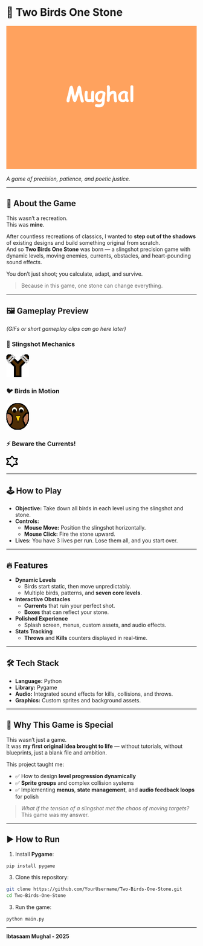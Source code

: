 # 🎯 Two Birds One Stone

![Splash Screen](data/images/splash_screen.png)

*A game of precision, patience, and poetic justice.*

---

## 🌟 About the Game
This wasn’t a recreation.  
This was **mine**.

After countless recreations of classics, I wanted to **step out of the shadows** of existing designs and build something original from scratch.  
And so **Two Birds One Stone** was born — a slingshot precision game with dynamic levels, moving enemies, currents, obstacles, and heart-pounding sound effects.  

You don’t just shoot; you calculate, adapt, and survive.  

> Because in this game, one stone can change everything.

---

## 🖼️ Gameplay Preview
*(GIFs or short gameplay clips can go here later)*

### 🎯 Slingshot Mechanics  
![Slingshot](data/images/sling_shot.png)

### 🐦 Birds in Motion  
![Bird](data/images/bird.png)

### ⚡ Beware the Currents!  
![Current](data/images/current.png)

---

## 🕹️ How to Play
- **Objective:** Take down all birds in each level using the slingshot and stone.
- **Controls:**
  - **Mouse Move:** Position the slingshot horizontally.
  - **Mouse Click:** Fire the stone upward.
- **Lives:** You have 3 lives per run. Lose them all, and you start over.

---

## 🔥 Features
- **Dynamic Levels**
  - Birds start static, then move unpredictably.
  - Multiple birds, patterns, and **seven core levels**.
- **Interactive Obstacles**
  - **Currents** that ruin your perfect shot.
  - **Boxes** that can reflect your stone.
- **Polished Experience**
  - Splash screen, menus, custom assets, and audio effects.
- **Stats Tracking**
  - **Throws** and **Kills** counters displayed in real-time.

---

## 🛠️ Tech Stack
- **Language:** Python
- **Library:** Pygame
- **Audio:** Integrated sound effects for kills, collisions, and throws.
- **Graphics:** Custom sprites and background assets.

---

## 🖤 Why This Game is Special
This wasn’t just a game.  
It was **my first original idea brought to life** — without tutorials, without blueprints, just a blank file and ambition.

This project taught me:
- ✅ How to design **level progression dynamically**
- ✅ **Sprite groups** and complex collision systems
- ✅ Implementing **menus**, **state management**, and **audio feedback loops** for polish

> *What if the tension of a slingshot met the chaos of moving targets?*  
This game was my answer.

---

## ▶️ How to Run
1. Install **Pygame**:
  ```bash
  pip install pygame
  ```
3. Clone this repository:

  ```bash
  git clone https://github.com/YourUsername/Two-Birds-One-Stone.git
  cd Two-Birds-One-Stone
  ```
3. Run the game:

  ```bash
  python main.py
  ```

---

**Ibtasaam Mughal - 2025**
